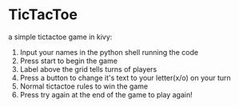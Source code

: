 # TicTacToe
a simple tictactoe game in kivy:
1. Input your names in the python shell running the code
2. Press start to begin the game
3. Label above the grid tells turns of players
4. Press a button to change it's text to your letter(x/o) on your turn
5. Normal tictactoe rules to win the game
6. Press try again at the end of the game to play again!
